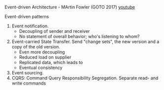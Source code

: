 Event-driven Architecture - MArtin Fowler (GOTO 2017)
[youtube](https://www.youtube.com/watch?v=STKCRSUsyP0)

Event-driven patterns
1.  Event notification. 
    + Decoupling of sender and receiver
    - No statement of overall behavior; who's listening to whom?
2.  Event-carried State Transfer.
    Send "change sets", the new version and a copy of the old version.
    + Even more decoupling
    + Reduced load on supplier
    - Replicated data, which leads to
    - Eventual consistency
3.  Event sourcing.
4.  CQRS: Command Query Responsibility Segregation.
    Separate read- and write commands
